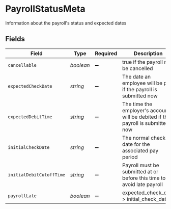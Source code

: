# PayrollStatusMeta

Information about the payroll's status and expected dates


## Fields

| Field                                                                           | Type                                                                            | Required                                                                        | Description                                                                     |
| ------------------------------------------------------------------------------- | ------------------------------------------------------------------------------- | ------------------------------------------------------------------------------- | ------------------------------------------------------------------------------- |
| `cancellable`                                                                   | *boolean*                                                                       | :heavy_minus_sign:                                                              | true if the payroll may be cancelled                                            |
| `expectedCheckDate`                                                             | *string*                                                                        | :heavy_minus_sign:                                                              | The date an employee will be paid if the payroll is submitted now               |
| `expectedDebitTime`                                                             | *string*                                                                        | :heavy_minus_sign:                                                              | The time the employer's account will be debited if the payroll is submitted now |
| `initialCheckDate`                                                              | *string*                                                                        | :heavy_minus_sign:                                                              | The normal check date for the associated pay period                             |
| `initialDebitCutoffTime`                                                        | *string*                                                                        | :heavy_minus_sign:                                                              | Payroll must be submitted at or before this time to avoid late payroll          |
| `payrollLate`                                                                   | *boolean*                                                                       | :heavy_minus_sign:                                                              | expected_check_date > initial_check_date                                        |